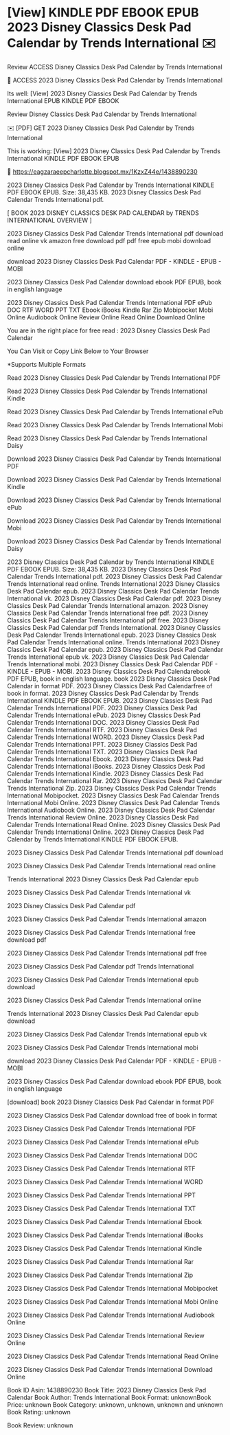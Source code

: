 # [View] KINDLE PDF EBOOK EPUB 2023 Disney Classics Desk Pad Calendar by  Trends International ✉️
Review ACCESS Disney Classics Desk Pad Calendar by Trends International

💚 ACCESS 2023 Disney Classics Desk Pad Calendar by Trends International

Its well: [View] 2023 Disney Classics Desk Pad Calendar by Trends International EPUB KINDLE PDF EBOOK


Review Disney Classics Desk Pad Calendar by Trends International

✉️ [PDF] GET 2023 Disney Classics Desk Pad Calendar by Trends International

This is working: [View] 2023 Disney Classics Desk Pad Calendar by Trends International KINDLE PDF EBOOK EPUB



📌 https://eagzaraeepcharlotte.blogspot.mx/1KzxZ44e/1438890230



2023 Disney Classics Desk Pad Calendar by Trends International KINDLE PDF EBOOK EPUB. Size: 38,435 KB. 2023 Disney Classics Desk Pad Calendar Trends International pdf.

[ BOOK 2023 DISNEY CLASSICS DESK PAD CALENDAR by TRENDS INTERNATIONAL OVERVIEW ]

2023 Disney Classics Desk Pad Calendar Trends International pdf download read online vk amazon free download pdf pdf free epub mobi download online

download 2023 Disney Classics Desk Pad Calendar PDF - KINDLE - EPUB - MOBI

2023 Disney Classics Desk Pad Calendar download ebook PDF EPUB, book in english language

2023 Disney Classics Desk Pad Calendar Trends International PDF ePub DOC RTF WORD PPT TXT Ebook iBooks Kindle Rar Zip Mobipocket Mobi Online Audiobook Online Review Online Read Online Download Online

You are in the right place for free read : 2023 Disney Classics Desk Pad Calendar

You Can Visit or Copy Link Below to Your Browser

*Supports Multiple Formats

Read 2023 Disney Classics Desk Pad Calendar by Trends International PDF

Read 2023 Disney Classics Desk Pad Calendar by Trends International Kindle

Read 2023 Disney Classics Desk Pad Calendar by Trends International ePub

Read 2023 Disney Classics Desk Pad Calendar by Trends International Mobi

Read 2023 Disney Classics Desk Pad Calendar by Trends International Daisy

Download 2023 Disney Classics Desk Pad Calendar by Trends International PDF

Download 2023 Disney Classics Desk Pad Calendar by Trends International Kindle

Download 2023 Disney Classics Desk Pad Calendar by Trends International ePub

Download 2023 Disney Classics Desk Pad Calendar by Trends International Mobi

Download 2023 Disney Classics Desk Pad Calendar by Trends International Daisy

2023 Disney Classics Desk Pad Calendar by Trends International KINDLE PDF EBOOK EPUB. Size: 38,435 KB. 2023 Disney Classics Desk Pad Calendar Trends International pdf. 2023 Disney Classics Desk Pad Calendar Trends International read online. Trends International 2023 Disney Classics Desk Pad Calendar epub. 2023 Disney Classics Desk Pad Calendar Trends International vk. 2023 Disney Classics Desk Pad Calendar pdf. 2023 Disney Classics Desk Pad Calendar Trends International amazon. 2023 Disney Classics Desk Pad Calendar Trends International free pdf. 2023 Disney Classics Desk Pad Calendar Trends International pdf free. 2023 Disney Classics Desk Pad Calendar pdf Trends International. 2023 Disney Classics Desk Pad Calendar Trends International epub. 2023 Disney Classics Desk Pad Calendar Trends International online. Trends International 2023 Disney Classics Desk Pad Calendar epub. 2023 Disney Classics Desk Pad Calendar Trends International epub vk. 2023 Disney Classics Desk Pad Calendar Trends International mobi. 2023 Disney Classics Desk Pad Calendar PDF - KINDLE - EPUB - MOBI. 2023 Disney Classics Desk Pad Calendarebook PDF EPUB, book in english language. book 2023 Disney Classics Desk Pad Calendar in format PDF. 2023 Disney Classics Desk Pad Calendarfree of book in format. 2023 Disney Classics Desk Pad Calendar by Trends International KINDLE PDF EBOOK EPUB. 2023 Disney Classics Desk Pad Calendar Trends International PDF. 2023 Disney Classics Desk Pad Calendar Trends International ePub. 2023 Disney Classics Desk Pad Calendar Trends International DOC. 2023 Disney Classics Desk Pad Calendar Trends International RTF. 2023 Disney Classics Desk Pad Calendar Trends International WORD. 2023 Disney Classics Desk Pad Calendar Trends International PPT. 2023 Disney Classics Desk Pad Calendar Trends International TXT. 2023 Disney Classics Desk Pad Calendar Trends International Ebook. 2023 Disney Classics Desk Pad Calendar Trends International iBooks. 2023 Disney Classics Desk Pad Calendar Trends International Kindle. 2023 Disney Classics Desk Pad Calendar Trends International Rar. 2023 Disney Classics Desk Pad Calendar Trends International Zip. 2023 Disney Classics Desk Pad Calendar Trends International Mobipocket. 2023 Disney Classics Desk Pad Calendar Trends International Mobi Online. 2023 Disney Classics Desk Pad Calendar Trends International Audiobook Online. 2023 Disney Classics Desk Pad Calendar Trends International Review Online. 2023 Disney Classics Desk Pad Calendar Trends International Read Online. 2023 Disney Classics Desk Pad Calendar Trends International Online. 2023 Disney Classics Desk Pad Calendar by Trends International KINDLE PDF EBOOK EPUB.

2023 Disney Classics Desk Pad Calendar Trends International pdf download

2023 Disney Classics Desk Pad Calendar Trends International read online

Trends International 2023 Disney Classics Desk Pad Calendar epub

2023 Disney Classics Desk Pad Calendar Trends International vk

2023 Disney Classics Desk Pad Calendar pdf

2023 Disney Classics Desk Pad Calendar Trends International amazon

2023 Disney Classics Desk Pad Calendar Trends International free download pdf

2023 Disney Classics Desk Pad Calendar Trends International pdf free

2023 Disney Classics Desk Pad Calendar pdf Trends International

2023 Disney Classics Desk Pad Calendar Trends International epub download

2023 Disney Classics Desk Pad Calendar Trends International online

Trends International 2023 Disney Classics Desk Pad Calendar epub download

2023 Disney Classics Desk Pad Calendar Trends International epub vk

2023 Disney Classics Desk Pad Calendar Trends International mobi

download 2023 Disney Classics Desk Pad Calendar PDF - KINDLE - EPUB - MOBI

2023 Disney Classics Desk Pad Calendar download ebook PDF EPUB, book in english language

[download] book 2023 Disney Classics Desk Pad Calendar in format PDF

2023 Disney Classics Desk Pad Calendar download free of book in format

2023 Disney Classics Desk Pad Calendar Trends International PDF

2023 Disney Classics Desk Pad Calendar Trends International ePub

2023 Disney Classics Desk Pad Calendar Trends International DOC

2023 Disney Classics Desk Pad Calendar Trends International RTF

2023 Disney Classics Desk Pad Calendar Trends International WORD

2023 Disney Classics Desk Pad Calendar Trends International PPT

2023 Disney Classics Desk Pad Calendar Trends International TXT

2023 Disney Classics Desk Pad Calendar Trends International Ebook

2023 Disney Classics Desk Pad Calendar Trends International iBooks

2023 Disney Classics Desk Pad Calendar Trends International Kindle

2023 Disney Classics Desk Pad Calendar Trends International Rar

2023 Disney Classics Desk Pad Calendar Trends International Zip

2023 Disney Classics Desk Pad Calendar Trends International Mobipocket

2023 Disney Classics Desk Pad Calendar Trends International Mobi Online

2023 Disney Classics Desk Pad Calendar Trends International Audiobook Online

2023 Disney Classics Desk Pad Calendar Trends International Review Online

2023 Disney Classics Desk Pad Calendar Trends International Read Online

2023 Disney Classics Desk Pad Calendar Trends International Download Online

Book ID Asin: 1438890230
Book Title: 2023 Disney Classics Desk Pad Calendar
Book Author: Trends International
Book Format: unknownBook Price: unknown
Book Category: unknown, unknown, unknown and unknown
Book Rating: unknown

Book Review: unknown
